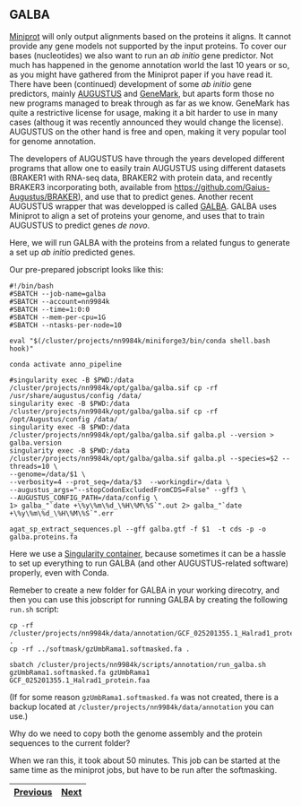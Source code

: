## GALBA
[Miniprot](02_miniprot) will only output alignments based on the proteins it aligns. It cannot provide any gene models not supported by the input proteins. To cover our bases (nucleotides) we also want to run an _ab initio_ gene predictor. Not much has happened in the genome annotation world the last 10 years or so, as you might have gathered from the Miniprot paper if you have read it. There have been (continued) development of some _ab initio_ gene predictors, mainly [AUGUSTUS](https://github.com/Gaius-Augustus/Augustus) and [GeneMark](http://exon.gatech.edu/GeneMark/), but aparts form those no new programs managed to break through as far as we know. GeneMark has quite a restrictive license for usage, making it a bit harder to use in many cases (althoug it was recently announced they would change the license). AUGUSTUS on the other hand is free and open, making it very popular tool for genome annotation. 

The developers of AUGUSTUS have through the years developed different programs that allow one to easily train AUGUSTUS using different datasets (BRAKER1 with RNA-seq data, BRAKER2 with protein data, and recently BRAKER3 incorporating both, available from https://github.com/Gaius-Augustus/BRAKER), and use that to predict genes. Another recent AUGUSTUS wrapper that was developped is called [GALBA](https://github.com/Gaius-Augustus/GALBA). GALBA uses Miniprot to align a set of proteins your genome, and uses that to train AUGUSTUS to predict genes _de novo_.

Here, we will run GALBA with the proteins from a related fungus to generate a set up _ab initio_ predicted genes.

Our pre-prepared jobscript looks like this: 
```
#!/bin/bash
#SBATCH --job-name=galba
#SBATCH --account=nn9984k
#SBATCH --time=1:0:0
#SBATCH --mem-per-cpu=1G
#SBATCH --ntasks-per-node=10

eval "$(/cluster/projects/nn9984k/miniforge3/bin/conda shell.bash hook)" 

conda activate anno_pipeline

#singularity exec -B $PWD:/data /cluster/projects/nn9984k/opt/galba/galba.sif cp -rf /usr/share/augustus/config /data/
singularity exec -B $PWD:/data /cluster/projects/nn9984k/opt/galba/galba.sif cp -rf /opt/Augustus/config /data/
singularity exec -B $PWD:/data /cluster/projects/nn9984k/opt/galba/galba.sif galba.pl --version > galba.version
singularity exec -B $PWD:/data /cluster/projects/nn9984k/opt/galba/galba.sif galba.pl --species=$2 --threads=10 \
--genome=/data/$1 \
--verbosity=4 --prot_seq=/data/$3  --workingdir=/data \
--augustus_args="--stopCodonExcludedFromCDS=False" --gff3 \
--AUGUSTUS_CONFIG_PATH=/data/config \
1> galba_"`date +\%y\%m\%d_\%H\%M\%S`".out 2> galba_"`date +\%y\%m\%d_\%H\%M\%S`".err

agat_sp_extract_sequences.pl --gff galba.gtf -f $1  -t cds -p -o galba.proteins.fa
```
Here we use a [Singularity container](https://docs.sylabs.io/guides/3.5/user-guide/introduction.html), because sometimes it can be a hassle to set up everything to run GALBA (and other AUGUSTUS-related software) properly, even with Conda. 

Remeber to create a new folder for GALBA in your working direcotry, and then you can use this jobscript for running GALBA by creating the following `run.sh` script:
```
cp -rf /cluster/projects/nn9984k/data/annotation/GCF_025201355.1_Halrad1_protein.faa  .
cp -rf ../softmask/gzUmbRama1.softmasked.fa .

sbatch /cluster/projects/nn9984k/scripts/annotation/run_galba.sh gzUmbRama1.softmasked.fa gzUmbRama1 GCF_025201355.1_Halrad1_protein.faa
```

(If for some reason `gzUmbRama1.softmasked.fa` was not created, there is a backup located at `/cluster/projects/nn9984k/data/annotation` you can use.)

Why do we need to copy both the genome assembly and the protein sequences to the current folder?

When we ran this, it took about 50 minutes. This job can be started at the same time as the miniprot jobs, but have to be run after the softmasking.

|[Previous](https://github.com/ebp-nor/workshop-2024/blob/main/day2_genome_annotation/02_miniprot.md)|[Next](https://github.com/ebp-nor/workshop-2024/blob/main/day2_genome_annotation/04_evm.md)|
|---|---|

